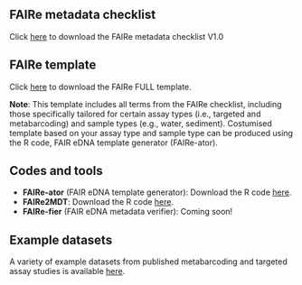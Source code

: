 ## FAIRe metadata checklist
Click [here](/checklist/FAIRe_checklist_v1.0.xlsx) to download the FAIRe metadata checklist V1.0

## FAIRe template
Click [here](/checklist/FAIRe_checklist_v1.0_FULLtemplate.xlsx) to download the FAIRe FULL template. 

**Note**: This template includes all terms from the FAIRe checklist, including those specifically tailored for certain assay types (i.e., targeted and metabarcoding) and sample types (e.g., water, sediment). Costumised template based on your assay type and sample type can be produced using the R code, FAIR eDNA template generator (FAIRe-ator). 

## Codes and tools

- **FAIRe-ator** (FAIR eDNA template generator): Download the R code [here](https://github.com/FAIR-eDNA/FAIRe-ator/blob/main/FAIReator.R).
- **FAIRe2MDT**: Download the R code [here](https://github.com/FAIR-eDNA/FAIRe2MDT/blob/main/FAIRe2MDT.R).
- **FAIRe-fier** (FAIR eDNA metadata verifier): Coming soon!

## Example datasets
A variety of example datasets from published metabarcoding and targeted assay studies is available [here](https://github.com/FAIR-eDNA/FAIR-eDNA.github.io/tree/main/docs/examples).

